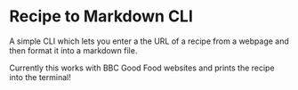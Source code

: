 # Recipe to Markdown CLI

A simple CLI which lets you enter a the URL of a recipe from a webpage and then format it into a markdown file.

Currently this works with BBC Good Food websites and prints the recipe into the terminal!

